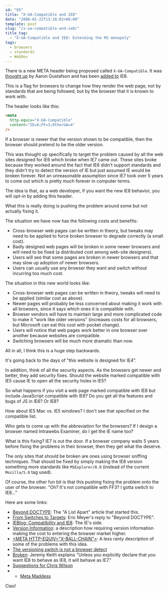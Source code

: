 ```yaml
---
id: "85"
title: "X-UA-Compatible and IE8"
date: "2008-01-22T13:18:02+00:00"
template: post
slug: "/x-ua-compatible-and-ie8/"
title_tag:
  - "X-UA-Compatible and IE8: Extending the MS monopoly"
tags:
  - browsers
  - standards
  - WebDev
---
```


There is a new META header being proposed called `X-UA-Compatible`. It was
[thought up](http://www.alistapart.com/articles/beyonddoctype) by Aaron
Gustafson and has been
[added to](http://blogs.msdn.com/ie/archive/2008/01/21/compatibility-and-ie8.aspx)
IE8.

This is a flag for browsers to change how they render the web page, not by
standards that are being followed, but by the browser that it is known to work
with.

The header looks like this:

```html
<meta
  http-equiv="X-UA-Compatible"
  content="IE=8;FF=3;OtherUA=4"
/>
```

If a browser is newer that the version shown to be compatible, then the
browser should pretend to be the older version.

This was thought up specifically to target the problem caused by all the web
sites designed for IE6 which broke when IE7 came out. These sites broke
because they worked around the fact that IE6 didn't support standards and they
didn't try to detect the version of IE but just assumed IE would be broken
forever. Not an unreasonable assumption since IE7 took over 5 years to come
out which is pretty much forever in computer terms.

The idea is that, as a web developer, if you want the new IE8 behavior, you
will _opt-in_ by adding this header.

What this is really doing is pushing the problem around some but not actually
fixing it.

The situation we have now has the following costs and benefits:

-   Cross-browser web pages can be written in theory, but tweaks may need to
    be applied to force broken browser to degrade correctly (a small cost).
-   Badly designed web pages will be broken in some newer browsers and will
    need to be fixed (a distributed cost among web-site designers).
-   Users will see that some pages are broken in newer browsers and that may
    slow up adoption of newer browsers.
-   Users can usually use any browser they want and switch without incurring
    too much cost.

The situation in this new world looks like:

-   Cross-browser web pages can be written in theory, tweaks will need to be
    applied (similar cost as above).
-   Newer pages will probably be less concerned about making it work with all
    browsers, since it says which ones it is compatible with.
-   Browser vendors will have to maintain large and more complicated code to
    make it "work like older versions" (increases costs for all browsers, but
    Microsoft can eat this cost with pocket change).
-   Users will notice that web pages work better in one browser over another
    because websites are compatible.
-   Switching browsers will be much more dramatic than now.

All in all, I think this is a huge step backwards.

It's going back to the days of "this website is designed for IE4".

In addition, think of all the security aspects. As the browsers get newer and
better, they add security fixes. Should the website marked compatible with IE5
cause IE to open all the security holes in IE5?

So what happens if you visit a web page marked compatible with IE8 but include
JavaScript compatible with IE6? Do you get all the features and bugs of JS in
IE6? Or IE8?

How about IE5 Mac vs. IE5 windows? I don't see that specified on the
compatible list.

Who gets to come up with the abbreviation for the browsers? If I design a
browser named Intrawebs Examiner, do I get the IE name too?

What is this fixing? IE7 is out the door. If a browser company waits 5 years
before fixing the problems in their browser, then they get what the deserve.

The only sites that should be broken are ones using browser sniffing
techniques. That should be fixed by simply making the IE8 version something
more standards like `MSExplorer/8.0` (instead of the current `Mozilla/5.0` tag
used).

Of course, the other fun bit is that this pushing fixing the problem onto the
user of the browser. "Oh? It's not compatible with FF3? I gotta switch to
IE8..."

Here are some links:

-   [Beyond DOCTYPE](http://www.alistapart.com/articles/beyonddoctype): The "A
    List Apart" article that started this.
-   [From Switches to Targets](http://www.alistapart.com/articles/fromswitchestotargets):
    Eric Meyer's reply to "Beyond DOCTYPE".
-   [IEBlog; Compatibility and IE8](http://blogs.msdn.com/ie/archive/2008/01/21/compatibility-and-ie8.aspx):
    The IE's side.
-   [Version Information](http://lists.w3.org/Archives/Public/public-html/2007Apr/0279.html):
    a description how requiring version information making the cost to
    entering the browser market higher.
-   [&lt;META HTTP-EQUIV="X-BALL-CHAIN"&gt;](http://weblogs.mozillazine.org/roc/archives/2008/01/post_2.html):
    A less ranty description of some of the problems with this idea.
-   [The versioning switch is not a browser detect](http://www.quirksmode.org/blog/archives/2008/01/the_versioning.html)
-   [Broken](http://adactio.com/journal/1402/): Jeremy Keith explains "Unless
    you explicitly declare that you want IE8 to behave as IE8, it will behave
    as IE7."
-   [Suggestions for Chris Wilson](http://my.opera.com/hallvors/blog/2008/01/23/suggestions-for-chris-wilson)
-   -   [Meta Maddess](http://ejohn.org/blog/meta-madness/)

Ciao!

